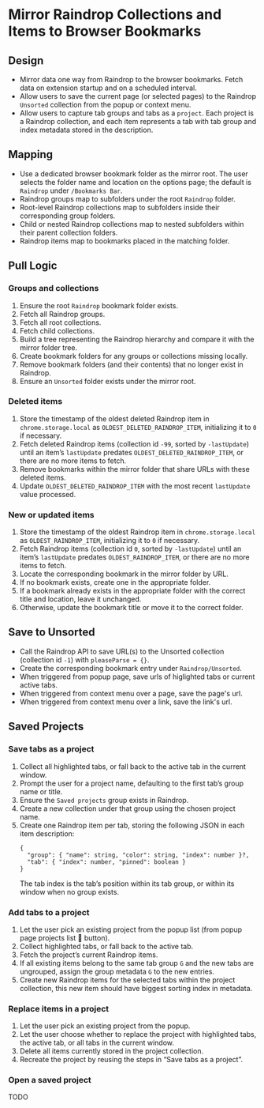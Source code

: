 # Mirror Raindrop Collections and Items to Browser Bookmarks

## Design

- Mirror data one way from Raindrop to the browser bookmarks. Fetch data on extension startup and on a scheduled interval.
- Allow users to save the current page (or selected pages) to the Raindrop `Unsorted` collection from the popup or context menu.
- Allow users to capture tab groups and tabs as a `project`. Each project is a Raindrop collection, and each item represents a tab with tab group and index metadata stored in the description.

## Mapping

- Use a dedicated browser bookmark folder as the mirror root. The user selects the folder name and location on the options page; the default is `Raindrop` under `/Bookmarks Bar`.
- Raindrop groups map to subfolders under the root `Raindrop` folder.
- Root-level Raindrop collections map to subfolders inside their corresponding group folders.
- Child or nested Raindrop collections map to nested subfolders within their parent collection folders.
- Raindrop items map to bookmarks placed in the matching folder.

## Pull Logic

### Groups and collections

1. Ensure the root `Raindrop` bookmark folder exists.
2. Fetch all Raindrop groups.
3. Fetch all root collections.
4. Fetch child collections.
5. Build a tree representing the Raindrop hierarchy and compare it with the mirror folder tree.
6. Create bookmark folders for any groups or collections missing locally.
7. Remove bookmark folders (and their contents) that no longer exist in Raindrop.
8. Ensure an `Unsorted` folder exists under the mirror root.

### Deleted items

1. Store the timestamp of the oldest deleted Raindrop item in `chrome.storage.local` as `OLDEST_DELETED_RAINDROP_ITEM`, initializing it to `0` if necessary.
2. Fetch deleted Raindrop items (collection id `-99`, sorted by `-lastUpdate`) until an item’s `lastUpdate` predates `OLDEST_DELETED_RAINDROP_ITEM`, or there are no more items to fetch.
3. Remove bookmarks within the mirror folder that share URLs with these deleted items.
4. Update `OLDEST_DELETED_RAINDROP_ITEM` with the most recent `lastUpdate` value processed.

### New or updated items

1. Store the timestamp of the oldest Raindrop item in `chrome.storage.local` as `OLDEST_RAINDROP_ITEM`, initializing it to `0` if necessary.
2. Fetch Raindrop items (collection id `0`, sorted by `-lastUpdate`) until an item’s `lastUpdate` predates `OLDEST_RAINDROP_ITEM`, or there are no more items to fetch.
3. Locate the corresponding bookmark in the mirror folder by URL.
4. If no bookmark exists, create one in the appropriate folder.
5. If a bookmark already exists in the appropriate folder with the correct title and location, leave it unchanged.
6. Otherwise, update the bookmark title or move it to the correct folder.

## Save to Unsorted

- Call the Raindrop API to save URL(s) to the Unsorted collection (collection id `-1`) with `pleaseParse = {}`.
- Create the corresponding bookmark entry under `Raindrop/Unsorted`.
- When triggered from popup page, save urls of higlighted tabs or current active tabs.
- When triggered from context menu over a page, save the page's url.
- When triggered from context menu over a link, save the link's url.

## Saved Projects

### Save tabs as a project

1. Collect all highlighted tabs, or fall back to the active tab in the current window.
2. Prompt the user for a project name, defaulting to the first tab’s group name or title.
3. Ensure the `Saved projects` group exists in Raindrop.
4. Create a new collection under that group using the chosen project name.
5. Create one Raindrop item per tab, storing the following JSON in each item description:
   ```
   {
     "group": { "name": string, "color": string, "index": number }?,
     "tab": { "index": number, "pinned": boolean }
   }
   ```
   The tab index is the tab’s position within its tab group, or within its window when no group exists.

### Add tabs to a project

1. Let the user pick an existing project from the popup list (from popup page projects list 🔼 button).
2. Collect highlighted tabs, or fall back to the active tab.
3. Fetch the project’s current Raindrop items.
4. If all existing items belong to the same tab group `G` and the new tabs are ungrouped, assign the group metadata `G` to the new entries.
5. Create new Raindrop items for the selected tabs within the project collection, this new item should have biggest sorting index in metadata.

### Replace items in a project

1. Let the user pick an existing project from the popup.
2. Let the user choose whether to replace the project with highlighted tabs, the active tab, or all tabs in the current window.
3. Delete all items currently stored in the project collection.
4. Recreate the project by reusing the steps in “Save tabs as a project”.

### Open a saved project

TODO